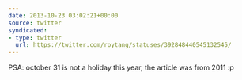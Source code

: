 ```yaml
---
date: 2013-10-23 03:02:21+00:00
source: twitter
syndicated:
- type: twitter
  url: https://twitter.com/roytang/statuses/392848440545132545/
---
```


PSA: october 31 is not a holiday this year, the article was from 2011 :p